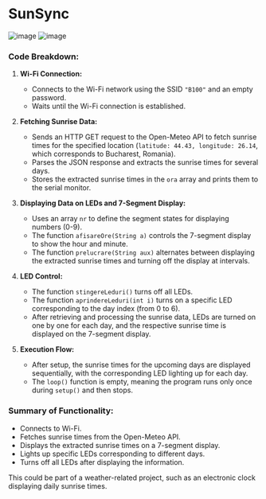 # SunSync
![image](https://github.com/user-attachments/assets/e21c13fe-f865-4402-9c5f-1577b03b1637)
![image](https://github.com/user-attachments/assets/6043ef24-9256-46a2-87c0-cbb184c19471)

### **Code Breakdown:**

1. **Wi-Fi Connection:**
   - Connects to the Wi-Fi network using the SSID `"B100"` and an empty password.
   - Waits until the Wi-Fi connection is established.

2. **Fetching Sunrise Data:**
   - Sends an HTTP GET request to the Open-Meteo API to fetch sunrise times for the specified location (`latitude: 44.43, longitude: 26.14`, which corresponds to Bucharest, Romania).
   - Parses the JSON response and extracts the sunrise times for several days.
   - Stores the extracted sunrise times in the `ora` array and prints them to the serial monitor.

3. **Displaying Data on LEDs and 7-Segment Display:**
   - Uses an array `nr` to define the segment states for displaying numbers (0-9).
   - The function `afisareOre(String a)` controls the 7-segment display to show the hour and minute.
   - The function `prelucrare(String aux)` alternates between displaying the extracted sunrise times and turning off the display at intervals.

4. **LED Control:**
   - The function `stingereLeduri()` turns off all LEDs.
   - The function `aprindereLeduri(int i)` turns on a specific LED corresponding to the day index (from 0 to 6).
   - After retrieving and processing the sunrise data, LEDs are turned on one by one for each day, and the respective sunrise time is displayed on the 7-segment display.

5. **Execution Flow:**
   - After setup, the sunrise times for the upcoming days are displayed sequentially, with the corresponding LED lighting up for each day.
   - The `loop()` function is empty, meaning the program runs only once during `setup()` and then stops.

### **Summary of Functionality:**
- Connects to Wi-Fi.
- Fetches sunrise times from the Open-Meteo API.
- Displays the extracted sunrise times on a 7-segment display.
- Lights up specific LEDs corresponding to different days.
- Turns off all LEDs after displaying the information.

This could be part of a weather-related project, such as an electronic clock displaying daily sunrise times.

